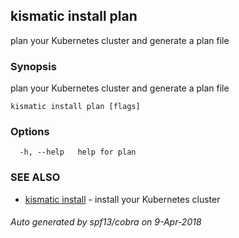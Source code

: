 ## kismatic install plan

plan your Kubernetes cluster and generate a plan file

### Synopsis

plan your Kubernetes cluster and generate a plan file

```
kismatic install plan [flags]
```

### Options

```
  -h, --help   help for plan
```

### SEE ALSO

* [kismatic install](kismatic_install.md)	 - install your Kubernetes cluster

###### Auto generated by spf13/cobra on 9-Apr-2018
